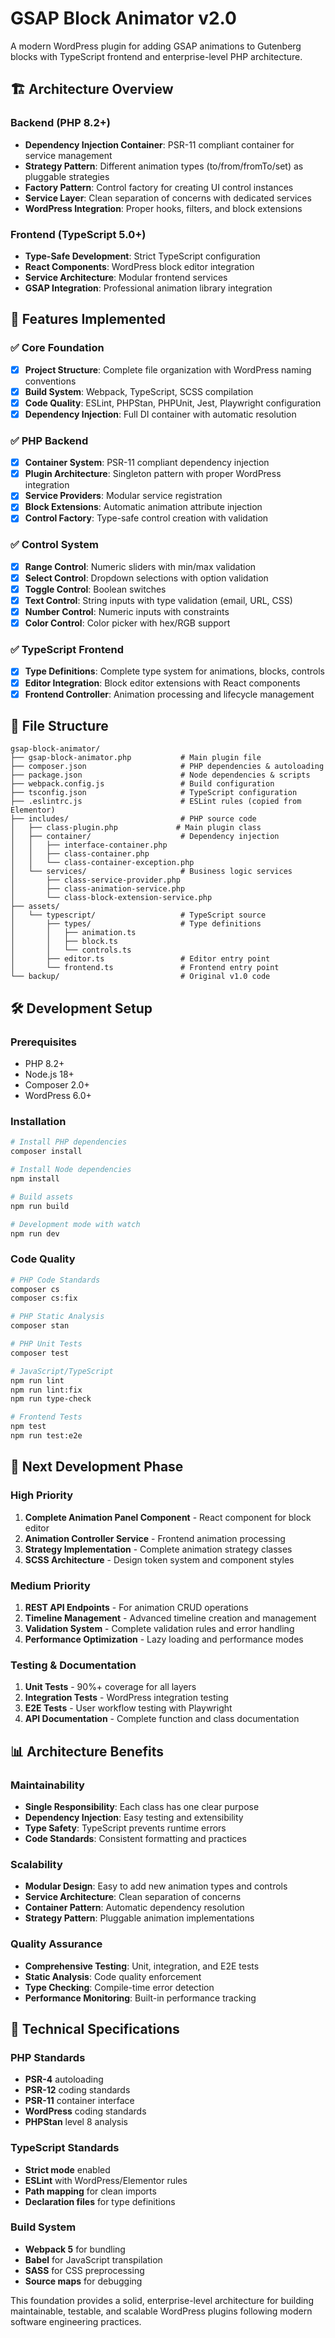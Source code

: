 # GSAP Block Animator v2.0

A modern WordPress plugin for adding GSAP animations to Gutenberg blocks with TypeScript frontend and enterprise-level PHP architecture.

## 🏗️ Architecture Overview

### Backend (PHP 8.2+)
- **Dependency Injection Container**: PSR-11 compliant container for service management
- **Strategy Pattern**: Different animation types (to/from/fromTo/set) as pluggable strategies  
- **Factory Pattern**: Control factory for creating UI control instances
- **Service Layer**: Clean separation of concerns with dedicated services
- **WordPress Integration**: Proper hooks, filters, and block extensions

### Frontend (TypeScript 5.0+)
- **Type-Safe Development**: Strict TypeScript configuration
- **React Components**: WordPress block editor integration
- **Service Architecture**: Modular frontend services
- **GSAP Integration**: Professional animation library integration

## 🚀 Features Implemented

### ✅ Core Foundation
- [x] **Project Structure**: Complete file organization with WordPress naming conventions
- [x] **Build System**: Webpack, TypeScript, SCSS compilation
- [x] **Code Quality**: ESLint, PHPStan, PHPUnit, Jest, Playwright configuration
- [x] **Dependency Injection**: Full DI container with automatic resolution

### ✅ PHP Backend
- [x] **Container System**: PSR-11 compliant dependency injection
- [x] **Plugin Architecture**: Singleton pattern with proper WordPress integration
- [x] **Service Providers**: Modular service registration
- [x] **Block Extensions**: Automatic animation attribute injection
- [x] **Control Factory**: Type-safe control creation with validation

### ✅ Control System
- [x] **Range Control**: Numeric sliders with min/max validation
- [x] **Select Control**: Dropdown selections with option validation
- [x] **Toggle Control**: Boolean switches
- [x] **Text Control**: String inputs with type validation (email, URL, CSS)
- [x] **Number Control**: Numeric inputs with constraints
- [x] **Color Control**: Color picker with hex/RGB support

### ✅ TypeScript Frontend
- [x] **Type Definitions**: Complete type system for animations, blocks, controls
- [x] **Editor Integration**: Block editor extensions with React components
- [x] **Frontend Controller**: Animation processing and lifecycle management

## 📁 File Structure

```
gsap-block-animator/
├── gsap-block-animator.php           # Main plugin file
├── composer.json                     # PHP dependencies & autoloading
├── package.json                      # Node dependencies & scripts
├── webpack.config.js                 # Build configuration
├── tsconfig.json                     # TypeScript configuration
├── .eslintrc.js                      # ESLint rules (copied from Elementor)
├── includes/                         # PHP source code
│   ├── class-plugin.php             # Main plugin class
│   ├── container/                    # Dependency injection
│   │   ├── interface-container.php
│   │   ├── class-container.php
│   │   └── class-container-exception.php
│   └── services/                     # Business logic services
│       ├── class-service-provider.php
│       ├── class-animation-service.php
│       └── class-block-extension-service.php
├── assets/
│   └── typescript/                   # TypeScript source
│       ├── types/                    # Type definitions
│       │   ├── animation.ts
│       │   ├── block.ts
│       │   └── controls.ts
│       ├── editor.ts                 # Editor entry point
│       └── frontend.ts               # Frontend entry point
└── backup/                           # Original v1.0 code
```

## 🛠️ Development Setup

### Prerequisites
- PHP 8.2+
- Node.js 18+
- Composer 2.0+
- WordPress 6.0+

### Installation
```bash
# Install PHP dependencies
composer install

# Install Node dependencies  
npm install

# Build assets
npm run build

# Development mode with watch
npm run dev
```

### Code Quality
```bash
# PHP Code Standards
composer cs
composer cs:fix

# PHP Static Analysis
composer stan

# PHP Unit Tests
composer test

# JavaScript/TypeScript
npm run lint
npm run lint:fix
npm run type-check

# Frontend Tests
npm test
npm run test:e2e
```

## 🎯 Next Development Phase

### High Priority
1. **Complete Animation Panel Component** - React component for block editor
2. **Animation Controller Service** - Frontend animation processing
3. **Strategy Implementation** - Complete animation strategy classes
4. **SCSS Architecture** - Design token system and component styles

### Medium Priority
1. **REST API Endpoints** - For animation CRUD operations
2. **Timeline Management** - Advanced timeline creation and management
3. **Validation System** - Complete validation rules and error handling
4. **Performance Optimization** - Lazy loading and performance modes

### Testing & Documentation
1. **Unit Tests** - 90%+ coverage for all layers
2. **Integration Tests** - WordPress integration testing
3. **E2E Tests** - User workflow testing with Playwright
4. **API Documentation** - Complete function and class documentation

## 📊 Architecture Benefits

### Maintainability
- **Single Responsibility**: Each class has one clear purpose
- **Dependency Injection**: Easy testing and extensibility
- **Type Safety**: TypeScript prevents runtime errors
- **Code Standards**: Consistent formatting and practices

### Scalability
- **Modular Design**: Easy to add new animation types and controls
- **Service Architecture**: Clean separation of concerns
- **Container Pattern**: Automatic dependency resolution
- **Strategy Pattern**: Pluggable animation implementations

### Quality Assurance
- **Comprehensive Testing**: Unit, integration, and E2E tests
- **Static Analysis**: Code quality enforcement
- **Type Checking**: Compile-time error detection
- **Performance Monitoring**: Built-in performance tracking

## 🔧 Technical Specifications

### PHP Standards
- **PSR-4** autoloading
- **PSR-12** coding standards
- **PSR-11** container interface
- **WordPress** coding standards
- **PHPStan** level 8 analysis

### TypeScript Standards
- **Strict mode** enabled
- **ESLint** with WordPress/Elementor rules
- **Path mapping** for clean imports
- **Declaration files** for type definitions

### Build System
- **Webpack 5** for bundling
- **Babel** for JavaScript transpilation
- **SASS** for CSS preprocessing
- **Source maps** for debugging

This foundation provides a solid, enterprise-level architecture for building maintainable, testable, and scalable WordPress plugins following modern software engineering practices.